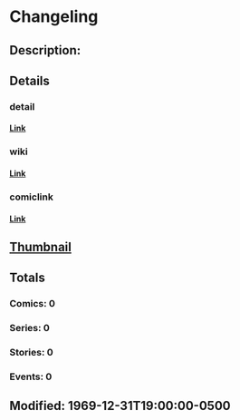 # Changeling
## Description: 
## Details
### detail
#### [Link](http://marvel.com/characters/421/changeling?utm_campaign=apiRef&utm_source=225578a89fc76f3d20fbffda5d17a88d)
### wiki
#### [Link](http://marvel.com/universe/Changeling?utm_campaign=apiRef&utm_source=225578a89fc76f3d20fbffda5d17a88d)
### comiclink
#### [Link](http://marvel.com/comics/characters/1011015/changeling?utm_campaign=apiRef&utm_source=225578a89fc76f3d20fbffda5d17a88d)
## [Thumbnail](http://i.annihil.us/u/prod/marvel/i/mg/5/b0/4c00326c980ac.jpg)
## Totals
### Comics: 0
### Series: 0
### Stories: 0
### Events: 0
## Modified: 1969-12-31T19:00:00-0500